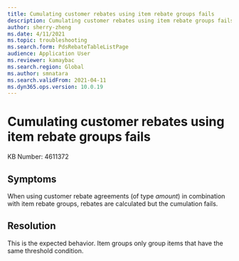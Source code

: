 ```yaml
---
title: Cumulating customer rebates using item rebate groups fails
description: Cumulating customer rebates using item rebate groups fails
author: sherry-zheng
ms.date: 4/11/2021
ms.topic: troubleshooting
ms.search.form: PdsRebateTableListPage
audience: Application User
ms.reviewer: kamaybac
ms.search.region: Global
ms.author: smnatara
ms.search.validFrom: 2021-04-11
ms.dyn365.ops.version: 10.0.19
---
```


# Cumulating customer rebates using item rebate groups fails

KB Number: 4611372

## Symptoms

When using customer rebate agreements (of type *amount*) in combination with item rebate groups, rebates are calculated but the cumulation fails.

## Resolution
<!-- KFM: It isn't clear how this description relates to the issue, which doesn't mention "threshold condition". More information is needed. -->
This is the expected behavior. Item groups only group items that have the same threshold condition.
